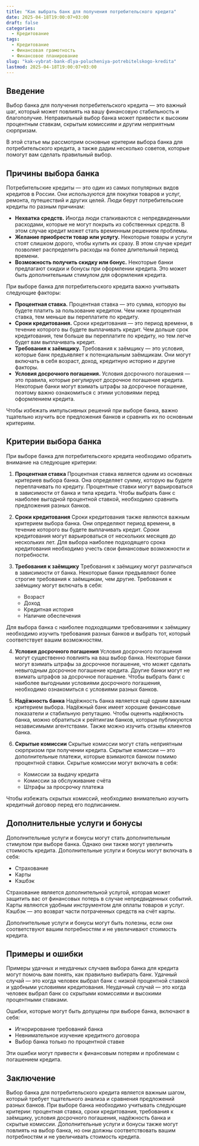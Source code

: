 ```yaml
---
title: "Как выбрать банк для получения потребительского кредита"
date: 2025-04-18T19:00:07+03:00
draft: false
categories:
  - Кредитование
tags:
  - Кредитование
  - Финансовая грамотность
  - Финансовое планирование
slug: "kak-vybrat-bank-dlya-polucheniya-potrebitelskogo-kredita"
lastmod: 2025-04-18T19:00:07+03:00
---
```


## Введение

Выбор банка для получения потребительского кредита — это важный шаг, который может повлиять на вашу финансовую стабильность и благополучие. Неправильный выбор банка может привести к высоким процентным ставкам, скрытым комиссиям и другим неприятным сюрпризам.

В этой статье мы рассмотрим основные критерии выбора банка для потребительского кредита, а также дадим несколько советов, которые помогут вам сделать правильный выбор.

## Причины выбора банка

Потребительские кредиты — это один из самых популярных видов кредитов в России. Они используются для покупки товаров и услуг, ремонта, путешествий и других целей. Люди берут потребительские кредиты по разным причинам:

* **Нехватка средств.** Иногда люди сталкиваются с непредвиденными расходами, которые не могут покрыть из собственных средств. В этом случае кредит может стать временным решением проблемы.
* **Желание приобрести товар или услугу.** Некоторые товары и услуги стоят слишком дорого, чтобы купить их сразу. В этом случае кредит позволяет распределить расходы на более длительный период времени.
* **Возможность получить скидку или бонус.** Некоторые банки предлагают скидки и бонусы при оформлении кредита. Это может быть дополнительным стимулом для оформления кредита.

При выборе банка для потребительского кредита важно учитывать следующие факторы:

* **Процентная ставка.** Процентная ставка — это сумма, которую вы будете платить за пользование кредитом. Чем ниже процентная ставка, тем меньше вы переплатите по кредиту.
* **Сроки кредитования.** Сроки кредитования — это период времени, в течение которого вы будете выплачивать кредит. Чем дольше срок кредитования, тем больше вы переплатите по кредиту, но тем легче будет вам выплачивать кредит.
* **Требования к заёмщику.** Требования к заёмщику — это условия, которые банк предъявляет к потенциальным заёмщикам. Они могут включать в себя возраст, доход, кредитную историю и другие факторы.
* **Условия досрочного погашения.** Условия досрочного погашения — это правила, которые регулируют досрочное погашение кредита. Некоторые банки могут взимать штрафы за досрочное погашение, поэтому важно ознакомиться с этими условиями перед оформлением кредита.

Чтобы избежать импульсивных решений при выборе банка, важно тщательно изучить все предложения банков и сравнить их по основным критериям.

## Критерии выбора банка

При выборе банка для потребительского кредита необходимо обратить внимание на следующие критерии:

1. **Процентная ставка**
Процентная ставка является одним из основных критериев выбора банка. Она определяет сумму, которую вы будете переплачивать по кредиту. Процентные ставки могут варьироваться в зависимости от банка и типа кредита. Чтобы выбрать банк с наиболее выгодной процентной ставкой, необходимо сравнить предложения разных банков.

2. **Сроки кредитования**
Сроки кредитования также являются важным критерием выбора банка. Они определяют период времени, в течение которого вы будете выплачивать кредит. Сроки кредитования могут варьироваться от нескольких месяцев до нескольких лет. Для выбора наиболее подходящего срока кредитования необходимо учесть свои финансовые возможности и потребности.

3. **Требования к заёмщику**
Требования к заёмщику могут различаться в зависимости от банка. Некоторые банки предъявляют более строгие требования к заёмщикам, чем другие. Требования к заёмщику могут включать в себя:

    * Возраст
    * Доход
    * Кредитная история
    * Наличие обеспечения

Для выбора банка с наиболее подходящими требованиями к заёмщику необходимо изучить требования разных банков и выбрать тот, который соответствует вашим возможностям.

4. **Условия досрочного погашения**
Условия досрочного погашения могут существенно повлиять на ваш выбор банка. Некоторые банки могут взимать штрафы за досрочное погашение, что может сделать невыгодным досрочное погашение кредита. Другие банки могут не взимать штрафов за досрочное погашение. Чтобы выбрать банк с наиболее выгодными условиями досрочного погашения, необходимо ознакомиться с условиями разных банков.

5. **Надёжность банка**
Надёжность банка является ещё одним важным критерием выбора. Надёжный банк имеет хорошие финансовые показатели и стабильную репутацию. Чтобы оценить надёжность банка, можно обратиться к рейтингам банков, которые публикуются независимыми агентствами. Также можно изучить отзывы клиентов банка.

6. **Скрытые комиссии**
Скрытые комиссии могут стать неприятным сюрпризом при получении кредита. Скрытые комиссии — это дополнительные платежи, которые взимаются банком помимо процентной ставки. Скрытые комиссии могут включать в себя:

    * Комиссии за выдачу кредита
    * Комиссии за обслуживание счёта
    * Штрафы за просрочку платежа

Чтобы избежать скрытых комиссий, необходимо внимательно изучить кредитный договор перед его подписанием.

## Дополнительные услуги и бонусы

Дополнительные услуги и бонусы могут стать дополнительным стимулом при выборе банка. Однако они также могут увеличить стоимость кредита. Дополнительные услуги и бонусы могут включать в себя:

* Страхование
* Карты
* Кэшбэк

Страхование является дополнительной услугой, которая может защитить вас от финансовых потерь в случае непредвиденных событий. Карты являются удобным инструментом для оплаты товаров и услуг. Кэшбэк — это возврат части потраченных средств на счёт карты.

Дополнительные услуги и бонусы могут быть полезны, если они соответствуют вашим потребностям и не увеличивают стоимость кредита.

## Примеры и ошибки

Примеры удачных и неудачных случаев выбора банка для кредита могут помочь вам понять, как правильно выбирать банк. Удачный случай — это когда человек выбрал банк с низкой процентной ставкой и удобными условиями кредитования. Неудачный случай — это когда человек выбрал банк со скрытыми комиссиями и высокими процентными ставками.

Ошибки, которые могут быть допущены при выборе банка, включают в себя:

* Игнорирование требований банка
* Невнимательное изучение кредитного договора
* Выбор банка только по процентной ставке

Эти ошибки могут привести к финансовым потерям и проблемам с погашением кредита.

## Заключение

Выбор банка для потребительского кредита является важным шагом, который требует тщательного анализа и сравнения предложений разных банков. При выборе банка необходимо учитывать следующие критерии: процентная ставка, сроки кредитования, требования к заёмщику, условия досрочного погашения, надёжность банка и скрытые комиссии. Дополнительные услуги и бонусы также могут повлиять на выбор банка, но они должны соответствовать вашим потребностям и не увеличивать стоимость кредита.
